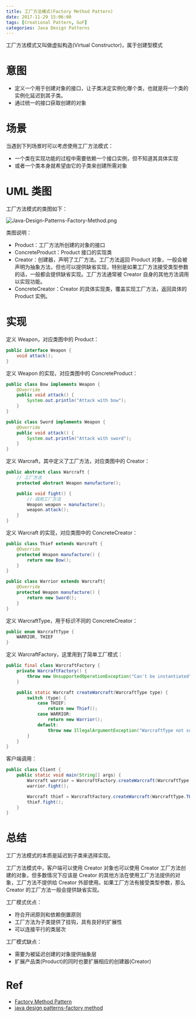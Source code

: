 ```yaml
---
title: 工厂方法模式(Factory Method Pattern)
date: 2017-11-29 15:06:00
tags: [Creational Pattern, GoF]
categories: Java Design Patterns
---
```


工厂方法模式又叫做虚拟构造(Virtual Constructor)，属于创建型模式

<!-- more -->

# 意图

* 定义一个用于创建对象的接口，让子类决定实例化哪个类，也就是将一个类的实例化延迟到其子类。
* 通过统一的接口获取创建的对象

# 场景

当遇到下列场景时可以考虑使用工厂方法模式：

* 一个类在实现功能的过程中需要依赖一个接口实例，但不知道其具体实现
* 或者一个类本身就希望由它的子类来创建所需对象

# UML 类图

工厂方法模式的类图如下：

![Java-Design-Patterns-Factory-Method.png](http://otg3f8t90.bkt.clouddn.com/2017/12/6/Java-Design-Patterns-Factory-Method.png)

类图说明：

* Product：工厂方法所创建的对象的接口
* ConcreteProduct：Product 接口的实现类
* Creator：创建器，声明了工厂方法。工厂方法返回 Product 对象，一般会被声明为抽象方法，但也可以提供缺省实现，特别是如果工厂方法接受类型参数的话，一般都会提供缺省实现。工厂方法通常被 Creator 自身的其他方法调用以实现功能。
* ConcreteCreator：Creator 的具体实现类，覆盖实现工厂方法，返回具体的 Product 实例。

# 实现

定义 Weapon，对应类图中的 Product：

```java
public interface Weapon {
    void attack();
}
```

定义 Weapon 的实现，对应类图中的 ConcreteProduct：

```java
public class Bow implements Weapon {
    @Override
    public void attack() {
        System.out.println("Attack with bow");
    }
}
```

```java
public class Sword implements Weapon {
    @Override
    public void attack() {
        System.out.println("Attack with sword");
    }
}
```

定义 Warcraft，其中定义了工厂方法，对应类图中的 Creator：

```java
public abstract class Warcraft {
    // 工厂方法
    protected abstract Weapon manufacture();

    public void fight() {
        // 调用工厂方法
        Weapon weapon = manufacture();
        weapon.attack();
    }
}
```

定义 Warcraft 的实现，对应类图中的 ConcreteCreator：

```java
public class Thief extends Warcraft {
    @Override
    protected Weapon manufacture() {
        return new Bow();
    }
}
```

```java
public class Warrior extends Warcraft{
    @Override
    protected Weapon manufacture() {
        return new Sword();
    }
}
```

定义 WarcraftType，用于标识不同的 ConcreteCreator：

```java
public enum WarcraftType {
    WARRIOR, THIEF
}
```

定义 WarcraftFactory，这里用到了简单工厂模式：

```java
public final class WarcraftFactory {
    private WarcraftFactory() {
        throw new UnsupportedOperationException("Can't be instantiated");
    }

    public static Warcraft createWarcraft(WarcraftType type) {
        switch (type) {
            case THIEF:
                return new Thief();
            case WARRIOR:
                return new Warrior();
            default:
                throw new IllegalArgumentException("WarcraftType not supported.");
        }
    }
}
```

客户端调用：

```java
public class Client {
    public static void main(String[] args) {
        Warcraft warrior = WarcraftFactory.createWarcraft(WarcraftType.WARRIOR);
        warrior.fight();

        Warcraft thief = WarcraftFactory.createWarcraft(WarcraftType.THIEF);
        thief.fight();
    }
}
```

# 总结

工厂方法模式的本质是延迟到子类来选择实现。

工厂方法模式中，客户端可以使用 Creator 对象也可以使用 Creator 工厂方法创建的对象，但多数情况下应该是 Creator 的其他方法在使用工厂方法提供的对象，工厂方法不提供给 Creator 外部使用。如果工厂方法有接受类型参数，那么 Creator 的工厂方法一般会提供缺省实现。

工厂模式优点：

* 符合开闭原则和依赖倒置原则
* 工厂方法为子类提供了挂钩，具有良好的扩展性
* 可以连接平行的类层次

工厂模式缺点：

* 需要为被延迟创建的对象提供抽象层
* 扩展产品类(Product)的同时也要扩展相应的创建器(Creator)

# Ref

* [Factory Method Pattern](http://www.oodesign.com/factory-method-pattern.html)
* [java design patterns-factory method](https://github.com/iluwatar/java-design-patterns/blob/master/factory-method/README.md)